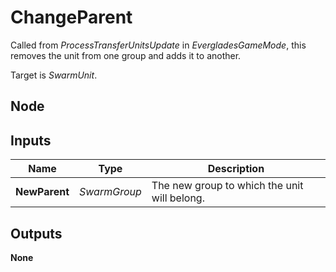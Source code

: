 # ChangeParent
Called from *ProcessTransferUnitsUpdate* in *EvergladesGameMode*, this removes the unit
from one group and adds it to another.  

Target is *SwarmUnit*.  

## Node

## Inputs
|Name           |Type           |Description                                    |
|---------------|---------------|-----------------------------------------------|
|**NewParent**  |*SwarmGroup*   |The new group to which the unit will belong.   |

## Outputs
**None**